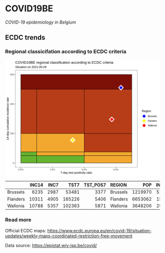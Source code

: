 
# COVID19BE

*COVID-19 epidemiology in Belgium*

## ECDC trends

### Regional classicifation according to ECDC criteria

![](COVID9BE-ecdc-trend.png)

|          | INC14 | INC7 |   TST7 | TST\_POS7 | REGION   |     POP | INC14\_RT |       PR7 |          GR |
| :------- | ----: | ---: | -----: | --------: | :------- | ------: | --------: | --------: | ----------: |
| Brussels |  6235 | 2987 |  53481 |      3377 | Brussels | 1219970 |  511.0781 | 0.0631439 | \-0.0803571 |
| Flanders | 10311 | 4905 | 165226 |      5406 | Flanders | 6653062 |  154.9813 | 0.0327188 | \-0.0926748 |
| Wallonia | 10788 | 5357 | 102363 |      5871 | Wallonia | 3648206 |  295.7070 | 0.0573547 | \-0.0136255 |

### Read more

Official ECDC maps:
<https://www.ecdc.europa.eu/en/covid-19/situation-updates/weekly-maps-coordinated-restriction-free-movement>

Data source: <https://epistat.wiv-isp.be/covid/>
